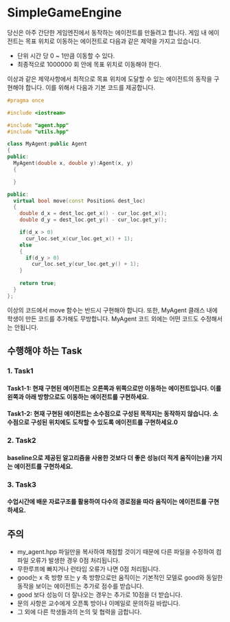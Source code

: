 # SimpleGameEngine
당신은 아주 간단한 게임엔진에서 동작하는 에이전트를 만들려고 합니다. 
게임 내 에이전트는 목표 위치로 이동하는 에이전트로 다음과 같은 제약을 가지고 있습니다. 
 * 단위 시간 당 0 ~ 1만큼 이동할 수 있다. 
 * 최종적으로 1000000 회 안에 목표 위치로 이동해야 한다. 

이상과 같은 제약사항에서 최적으로 목표 위치에 도달할 수 있는 에이전트의 동작을 구현해야 합니다. 이를 위해서 다음과 기본 코드를 제공합니다. 
```C++
#pragma once

#include <iostream>

#include "agent.hpp"
#include "utils.hpp"

class MyAgent:public Agent
{
public:
  MyAgent(double x, double y):Agent(x, y)
  {

  }

public:
  virtual bool move(const Position& dest_loc)
  {
    double d_x = dest_loc.get_x() - cur_loc.get_x();
    double d_y = dest_loc.get_y() - cur_loc.get_y();

    if(d_x > 0)
      cur_loc.set_x(cur_loc.get_x() + 1);
    else
    {
      if(d_y > 0)
        cur_loc.set_y(cur_loc.get_y() + 1);
    }
        
    return true;
  }
};
```
이상의 코드에서 move 함수는 반드시 구현해야 합니다. 
또한, MyAgent 클래스 내에 학생이 만든 코드를 추가해도 무방합니다. 
MyAgent 코드 외에는 어떤 코드도 수정해서는 안됩니다. 

## 수행해야 하는 Task
### 1. Task1
#### Task1-1: 현재 구현된 에이전트는 오른쪽과 위쪽으로만 이동하는 에이전트입니다. 이를 왼쪽과 아래 방향으로도 이동하는 에이전트를 구현하세요. 
#### Task1-2: 현재 구현된 에이전트는 소수점으로 구성된 목적지는 동작하지 않습니다. 소수점으로 구성된 위치에도 도착할 수 있도록 에이전트를 구현하세요.0
### 2. Task2
#### baseline으로 제공된 알고리즘을 사용한 것보다 더 좋은 성능(더 적게 움직이는)을 가지는 에이전트를 구현하세요.
### 3. Task3
#### 수업시간에 배운 자료구조를 활용하여 다수의 경로점을 따라 움직이는 에이전트를 구현하세요. 

## 주의
* my_agent.hpp 파일만을 복사하여 채점할 것이기 때문에 다른 파일을 수정하여 컴파일 오류가 발생한 경우 0점 처리됩니다. 
* 무한루프에 빠지거나 런타임 오류가 나면 0점 처리됩니다. 
* good는 x 축 방향 또는 y 축 방향으로만 움직이는 기본적인 모델로 good와 동일한 동작을 보이는 에이전트는 추가로 점수를 받습니다. 
* good 보다 성능이 더 잘나오는 경우는 추가로 10점을 더 받습니다. 
* 문의 사항은 교수에게 오픈톡 방이나 이메일로 문의하길 바랍니다. 
* 그 외에 다른 학생들과의 논의 및 협력을 금합니다.

